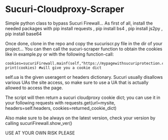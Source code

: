# Sucuri-Cloudproxy-Scraper
Simple python class to bypass Sucuri Firewall...
As first of all, install the needed packages with pip install requests , pip install bs4 , pip install js2py , pip install base64

Once done, clone in the repo and copy the sucuriscr.py file in the dir of your project... You can then call the sucuri-scraper function to obtain the cookies like in example.py or with the following function-call:

```
cookies=sucuriFirewall.mainf(self,"https://mypagewithsucuriprotection.com",self.ua) 
print(cookies) #will give you a cookie dict
```

self.ua is the given useragent or headers dictionary. Sucuri usually disallows various UAs the site access, so make sure to use a UA that is actually allowed to access the page.

The script will then return a sucuri cloudproxy cookie dict; you can use it in your following requests with
requests.get(url=mysite, headers=self.headers, cookies=returned_cookie_dict)

Also make sure to be always on the latest version, check your version by calling
sucuriFirewall.show_ver()

USE AT YOUR OWN RISK PLEASE
